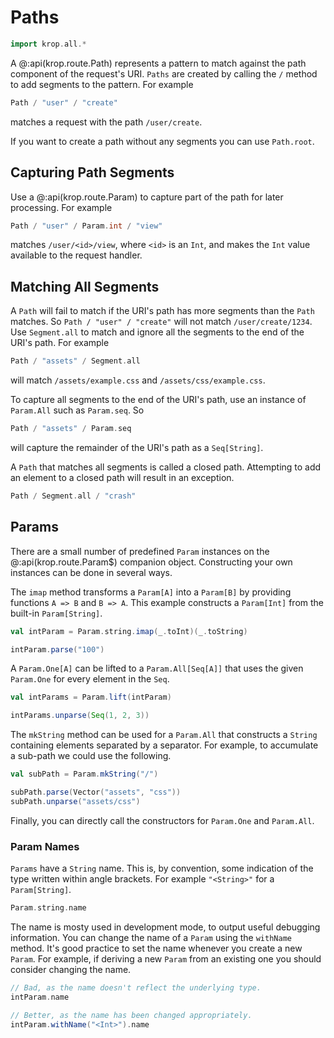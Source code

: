 # Paths

```scala mdoc:invisible
import krop.all.*
```

A @:api(krop.route.Path) represents a pattern to match against the path
component of the request's URI. `Paths` are created by calling the `/` method to add segments to the pattern. For example

```scala mdoc:silent
Path / "user" / "create"
```

matches a request with the path `/user/create`.

If you want to create a path without any segments you can use `Path.root`.


## Capturing Path Segments

Use a @:api(krop.route.Param) to capture part of the path for later processing.
For example

```scala mdoc:silent
Path / "user" / Param.int / "view"
```

matches `/user/<id>/view`, where `<id>` is an `Int`, and makes the `Int`
value available to the request handler.


## Matching All Segments

A `Path` will fail to match if the URI's path has more segments than the
`Path` matches. So `Path / "user" / "create"` will not match
`/user/create/1234`. Use `Segment.all` to match and ignore all the segments
to the end of the URI's path. For example

```scala mdoc:silent
Path / "assets" / Segment.all
```

will match `/assets/example.css` and `/assets/css/example.css`.

To capture all segments to the end of the URI's path, use an instance of
`Param.All` such as `Param.seq`. So

```scala mdoc:silent
Path / "assets" / Param.seq
```

will capture the remainder of the URI's path as a `Seq[String]`.

A `Path` that matches all segments is called a closed path. Attempting to add an
element to a closed path will result in an exception.

```scala mdoc:crash
Path / Segment.all / "crash"
```


## Params

There are a small number of predefined `Param` instances on the
@:api(krop.route.Param$) companion object. Constructing your own instances can
be done in several ways.

The `imap` method transforms a `Param[A]` into a `Param[B]` by providing
functions `A => B` and `B => A`. This example constructs a `Param[Int]` from the
built-in `Param[String]`.

```scala mdoc:silent
val intParam = Param.string.imap(_.toInt)(_.toString)
```
```scala mdoc
intParam.parse("100")
```

A `Param.One[A]` can be lifted to a `Param.All[Seq[A]]` that uses the given
`Param.One` for every element in the `Seq`.

```scala mdoc:silent
val intParams = Param.lift(intParam)
```
```scala mdoc
intParams.unparse(Seq(1, 2, 3))
```

The `mkString` method can be used for a `Param.All` that constructs a `String`
containing elements separated by a separator. For example, to accumulate a
sub-path we could use the following.

```scala mdoc:silent
val subPath = Param.mkString("/")
```
```scala mdoc
subPath.parse(Vector("assets", "css"))
subPath.unparse("assets/css")
```

Finally, you can directly call the constructors for `Param.One` and `Param.All`.


### Param Names

`Params` have a `String` name. This is, by convention, some indication of the type written within angle brackets. For example `"<String>"` for a `Param[String]`.

```scala mdoc
Param.string.name
```

The name is mosty used in development mode, to output useful debugging information. You can change the name of a `Param` using the `withName` method. It's good practice to set the name whenever you create a new `Param`. For example, if deriving a new `Param` from an existing one you should consider changing the name.

```scala mdoc
// Bad, as the name doesn't reflect the underlying type.
intParam.name

// Better, as the name has been changed appropriately.
intParam.withName("<Int>").name
```
